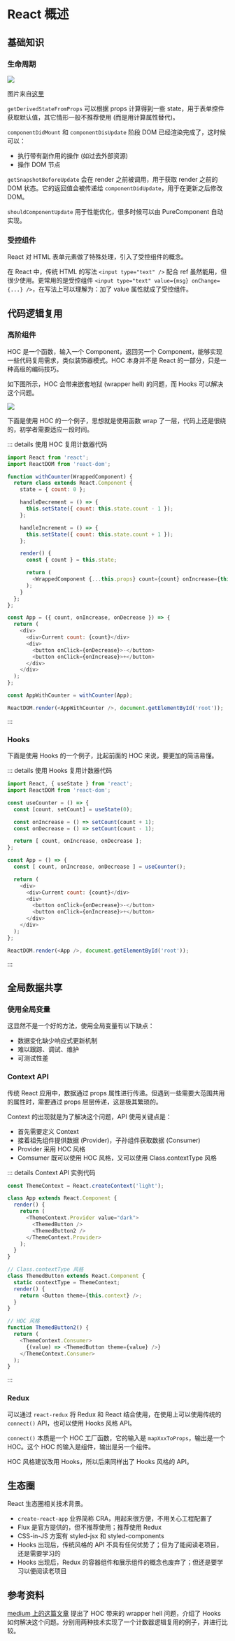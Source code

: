 # React 概述

## 基础知识
### 生命周期
![](./img/lifecycle.png)

图片来自[这里](http://projects.wojtekmaj.pl/react-lifecycle-methods-diagram/)

`getDerivedStateFromProps` 可以根据 props 计算得到一些 state，用于表单控件获取默认值，其它情形一般不推荐使用 (而是用计算属性替代)。

`componentDidMount` 和 `componentDisUpdate` 阶段 DOM 已经渲染完成了，这时候可以：
- 执行带有副作用的操作 (如过去外部资源)
- 操作 DOM 节点

`getSnapshotBeforeUpdate` 会在 render 之前被调用，用于获取 render 之前的 DOM 状态。它的返回值会被传递给 `componentDidUpdate`，用于在更新之后修改 DOM。

`shouldComponentUpdate` 用于性能优化，很多时候可以由 PureComponent 自动实现。

### 受控组件
React 对 HTML 表单元素做了特殊处理，引入了受控组件的概念。

在 React 中，传统 HTML 的写法 `<input type="text" />` 配合 ref 虽然能用，但很少使用。更常用的是受控组件 `<input type="text" value={msg} onChange={...} />`，在写法上可以理解为：加了 value 属性就成了受控组件。

## 代码逻辑复用
### 高阶组件
HOC 是一个函数，输入一个 Component，返回另一个 Component，能够实现一些代码复用需求，类似装饰器模式。HOC 本身并不是 React 的一部分，只是一种高级的编码技巧。

如下图所示，HOC 会带来嵌套地狱 (wrapper hell) 的问题，而 Hooks 可以解决这个问题。

![](./img/wrapper-hell.png)

下面是使用 HOC 的一个例子，思想就是使用函数 wrap 了一层，代码上还是很绕的，初学者需要适应一段时间。

::: details 使用 HOC 复用计数器代码
```javascript
import React from 'react';
import ReactDOM from 'react-dom';

function withCounter(WrappedComponent) {
  return class extends React.Component {
    state = { count: 0 };

    handleDecrement = () => {
      this.setState({ count: this.state.count - 1 });
    };

    handleIncrement = () => {
      this.setState({ count: this.state.count + 1 });
    };

    render() {
      const { count } = this.state;

      return (
        <WrappedComponent {...this.props} count={count} onIncrease={this.handleIncrement} onDecrease={this.handleDecrement} />
      );
    }
  };
};

const App = ({ count, onIncrease, onDecrease }) => {
  return (
    <div>
      <div>Current count: {count}</div>
      <div>
        <button onClick={onDecrease}>-</button>
        <button onClick={onIncrease}>+</button>
      </div>
    </div>
  );
};

const AppWithCounter = withCounter(App);

ReactDOM.render(<AppWithCounter />, document.getElementById('root'));
```
:::

### Hooks
下面是使用 Hooks 的一个例子，比起前面的 HOC 来说，要更加的简洁易懂。

::: details 使用 Hooks 复用计数器代码
```javascript
import React, { useState } from 'react';
import ReactDOM from 'react-dom';

const useCounter = () => {
  const [count, setCount] = useState(0);

  const onIncrease = () => setCount(count + 1);
  const onDecrease = () => setCount(count - 1);

  return [ count, onIncrease, onDecrease ];
};

const App = () => {
  const [ count, onIncrease, onDecrease ] = useCounter();

  return (
    <div>
      <div>Current count: {count}</div>
      <div>
        <button onClick={onDecrease}>-</button>
        <button onClick={onIncrease}>+</button>
      </div>
    </div>
  );
};

ReactDOM.render(<App />, document.getElementById('root'));
```
:::

## 全局数据共享
### 使用全局变量
这显然不是一个好的方法，使用全局变量有以下缺点：
- 数据变化缺少响应式更新机制
- 难以跟踪、调试、维护
- 可测试性差

### Context API
传统 React 应用中，数据通过 props 属性进行传递。但遇到一些需要大范围共用的属性时，需要通过 props 层层传递，这是极其繁琐的。

Context 的出现就是为了解决这个问题，API 使用关键点是：
- 首先需要定义 Context
- 接着祖先组件提供数据 (Provider)，子孙组件获取数据 (Consumer)
- Provider 采用 HOC 风格
- Comsumer 既可以使用 HOC 风格，又可以使用 Class.contextType 风格

::: details Context API 实例代码
```javascript
const ThemeContext = React.createContext('light');

class App extends React.Component {
  render() {
    return (
      <ThemeContext.Provider value="dark">
        <ThemedButton />
        <ThemedButton2 />
      </ThemeContext.Provider>
    );
  }
}

// Class.contextType 风格
class ThemedButton extends React.Component {
  static contextType = ThemeContext;
  render() {
    return <Button theme={this.context} />;
  }
}

// HOC 风格
function ThemedButton2() {
  return (
    <ThemeContext.Consumer>
      {(value) => <ThemedButton theme={value} />}
    </ThemeContext.Consumer>
  );
}
```
:::

### Redux
可以通过 `react-redux` 将 Redux 和 React 结合使用，在使用上可以使用传统的 `connect()` API，也可以使用 Hooks 风格 API。

`connect()` 本质是一个 HOC 工厂函数，它的输入是 `mapXxxToProps`，输出是一个 HOC。这个 HOC 的输入是组件，输出是另一个组件。

HOC 风格建议改用 Hooks，所以后来同样出了 Hooks 风格的 API。

## 生态圈

React 生态圈相关技术背景。
- `create-react-app` 业界简称 CRA，用起来很方便，不用关心工程配置了
- Flux 是官方提供的，但不推荐使用；推荐使用 Redux
- CSS-in-JS 方案有 styled-jsx 和 styled-components
- Hooks 出现后，传统风格的 API 不具有任何优势了；但为了能阅读老项目，还是需要学习的
- Hooks 出现后，Redux 的容器组件和展示组件的概念也废弃了；但还是要学习以便阅读老项目

## 参考资料
[medium 上的这篇文章](https://medium.com/@jackyef/react-hooks-why-we-should-embrace-it-86e408663ad6) 提出了 HOC 带来的 wrapper hell 问题，介绍了 Hooks 如何解决这个问题。分别用两种技术实现了一个计数器逻辑复用的例子，并进行比较。
